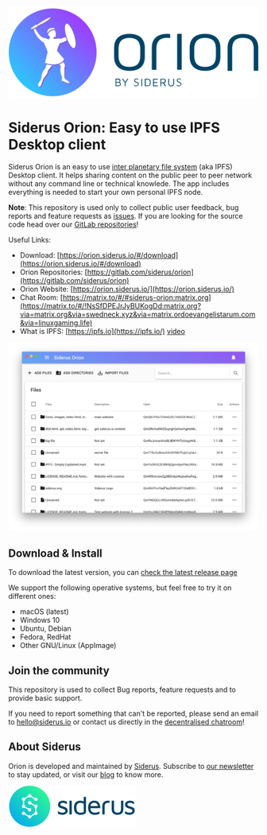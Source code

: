 [![Siderus Orion Logo](logo.png)](https://orion.siderus.io/)

# Siderus Orion: Easy to use IPFS Desktop client

Siderus Orion is an easy to use [inter planetary file system](http://ipfs.io)
(aka IPFS) Desktop client. It helps sharing content on the public peer to peer
network without any command line or technical knowlede.
The app includes everything is needed to start your own personal IPFS node.

**Note**: This repository is used only to collect public user feedback, bug
reports and feature requests as [issues](https://github.com/siderus/orion/issues).
If you are looking for the source  code head over our
[GitLab repositories](https://gitlab.com/siderus/orion)!

Useful Links:

- Download: [https://orion.siderus.io/#/download](https://orion.siderus.io/#/download)
- Orion Repositories: [https://gitlab.com/siderus/orion](https://gitlab.com/siderus/orion)
- Orion Website: [https://orion.siderus.io/](https://orion.siderus.io/)
- Chat Room: [https://matrix.to/#/#siderus-orion:matrix.org](https://matrix.to/#/!NsSfDPEJrJyBUKogDd:matrix.org?via=matrix.org&via=swedneck.xyz&via=matrix.ordoevangelistarum.com&via=linuxgaming.life)
- What is IPFS: [https://ipfs.io](https://ipfs.io/) [video](https://www.youtube.com/watch?v=5Uj6uR3fp-U&utm_source=siderus)

[![Screenshots](./screenshot.png)](https://orion.siderus.io/)

## Download & Install

To download the latest version, you can [check the latest release page](https://orion.siderus.io/#/download)

We support the following operative systems, but feel free to try it on different ones:

- macOS (latest)
- Windows 10
- Ubuntu, Debian
- Fedora, RedHat
- Other GNU/Linux (AppImage)

## Join the community

This repository is used to collect Bug reports, feature requests and to provide basic support.

If you need to report something that can't be reported, please send an email to [hello@siderus.io](mailto:hello@siderus.io) or
contact us directly in the [decentralised chatroom](https://matrix.to/#/!NsSfDPEJrJyBUKogDd:matrix.org?via=matrix.org&via=swedneck.xyz&via=matrix.ordoevangelistarum.com&via=linuxgaming.life)!

## About Siderus

Orion is developed and maintained by [Siderus](https://siderus.io).
Subscribe to [our newsletter](http://eepurl.com/dfB6q5) to stay updated, or visit our [blog](https://blog.siderus.io) to know more.

[![Siderus Logo](./siderus-logo.png)](https://siderus.io/)